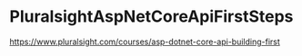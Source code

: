 # PluralsightAspNetCoreApiFirstSteps
https://www.pluralsight.com/courses/asp-dotnet-core-api-building-first
